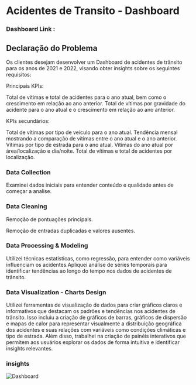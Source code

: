 # Acidentes de Transito - Dashboard

### Dashboard Link : 

## Declaração do Problema

Os clientes desejam desenvolver um Dashboard de acidentes de trânsito para os anos de 2021 e 2022, visando obter insights sobre os seguintes requisitos:

Principais KPIs:

Total de vítimas e total de acidentes para o ano atual, bem como o crescimento em relação ao ano anterior.
Total de vítimas por gravidade do acidente para o ano atual e o crescimento em relação ao ano anterior.

KPIs secundários:

Total de vítimas por tipo de veículo para o ano atual.
Tendência mensal mostrando a comparação de vítimas entre o ano atual e o ano anterior.
Vítimas por tipo de estrada para o ano atual.
Vítimas do ano atual por área/localização e dia/noite.
Total de vítimas e total de acidentes por localização.






### Data Collection

Examinei dados iniciais para entender conteúdo e qualidade antes de começar a analise.

### Data Cleaning

Remoção de pontuações principais. 

Remoção de entradas duplicadas e valores ausentes.

### Data Processing & Modeling

Utilizei técnicas estatísticas, como regressão, para entender como variáveis influenciam os acidentes.Apliquei análise de séries temporais para identificar tendências ao longo do tempo nos dados de acidentes de trânsito. 

### Data Visualization - Charts Design

Utilizei ferramentas de visualização de dados para criar gráficos claros e informativos que destacam os padrões e tendências nos acidentes de trânsito. Isso incluiu a criação de gráficos de barras, gráficos de dispersão e mapas de calor para representar visualmente a distribuição geográfica dos acidentes e suas relações com variáveis como condições climáticas e tipo de estrada. Além disso, trabalhei na criação de painéis interativos que permitem aos usuários explorar os dados de forma intuitiva e identificar insights relevantes.

### insights

![Dashboard](https://github.com/ArturAFaria/Power-BI-Project/assets/101564622/87ee94bb-2905-4a17-8824-511f9310d837)


